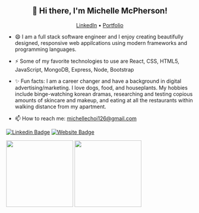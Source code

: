 <h2 align="center">👋 Hi there, I'm Michelle McPherson!</h2>
<p align="center">
  <a href="https://www.linkedin.com/in/michellemcpherson126/">LinkedIn</a> 
  •
  <a href="https://michelle-mcpherson.netlify.app/">Portfolio</a>
</p>

- :smile: I am a full stack software engineer and I enjoy creating beautifully designed, responsive web appilcations using modern frameworks and programming languages.

- ⚡ Some of my favorite technologies to use are React, CSS, HTML5, JavaScript, MongoDB, Express, Node, Bootstrap

- :sparkles: Fun facts: I am a career changer and have a background in digital advertising/marketing. I love dogs, food, and houseplants. My hobbies include binge-watching korean dramas, researching and testing copious amounts of skincare and makeup, and eating at all the restaurants within walking distance from my apartment.

- :mailbox: How to reach me: michellechoi126@gmail.com

[![Linkedin Badge](https://img.shields.io/badge/-LinkedIn-0e76a8?style=for-the-badge&logo=Linkedin&logoColor=white)](https://www.linkedin.com/in/michellemcpherson126/)
[![Website Badge](https://img.shields.io/badge/Website-3b5998?style=for-the-badge&logo=google-chrome&logoColor=white)](https://michelle-mcpherson.netlify.app/)

<p>
  <img align="top" height="180em" src="https://github-readme-stats.vercel.app/api?username=michellechoi126&hide=stars,issues&count_private=true&show_icons=true&hide_border=true&theme=omni" />
  <img align="top" height="180em"  src="https://github-readme-stats.vercel.app/api/top-langs/?username=michellechoi126&hide_border=true&theme=omni" />
</p>
